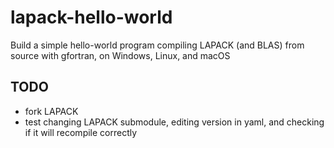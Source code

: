 
# lapack-hello-world

Build a simple hello-world program compiling LAPACK (and BLAS) from source with
gfortran, on Windows, Linux, and macOS

## TODO

- fork LAPACK
- test changing LAPACK submodule, editing version in yaml, and checking if it
  will recompile correctly

